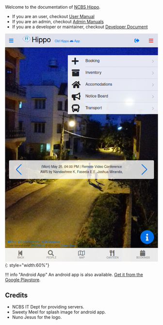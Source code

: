 Welcome to the documentation of [NCBS Hippo](https://ncbs.res.in/hippo).

- If you are an user, checkout [User Manual](user_manual)
- If you are an admin, checkout [Admin Manuals](admin_manual)
- If you are a developer or maintainer, checkout [Developer Document](developer)

![Login Window](images/main_pages.png){: style="width:60%"}


!!! info "Android App"
    An android app is also available. [Get it from the Google
    Playstore](https://play.google.com/store/apps/details?id=com.dilawar.hippo&hl=en_IN).

## Credits

- NCBS IT Dept for providing servers.
- Sweety Meel for splash image for android app.
- Nuno Jesus for the logo.
